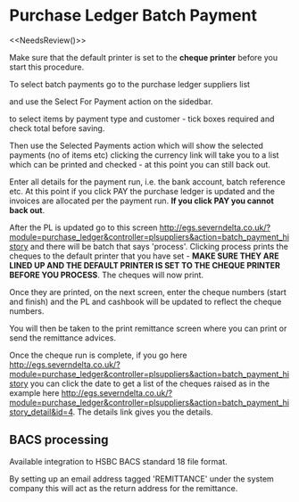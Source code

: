 # Purchase Ledger Batch Payment

<<NeedsReview()>>

<span class="attention important">Make sure that the default printer is set to the **cheque printer** before you start this procedure.</span>

To select batch payments go to the purchase ledger suppliers list

and use the Select For Payment action on the sidedbar.

to select items by payment type and customer - tick boxes required and check total before saving.

Then use the Selected Payments action which will show the selected payments (no of items etc) clicking the currency link will take you to a list which can be printed and checked - at this point you can still back out.

Enter all details for the payment run, i.e. the bank account, batch reference etc. At this point if you click PAY the purchase ledger is updated and the invoices are allocated per the payment run. **If you click PAY you cannot back out**.

After the PL is updated go to this screen http://egs.severndelta.co.uk/?module=purchase_ledger&controller=plsuppliers&action=batch_payment_history and there will be batch that says 'process'. Clicking process prints the cheques to the default printer that you have set - **MAKE SURE THEY ARE LINED UP AND THE DEFAULT PRINTER IS SET TO THE CHEQUE PRINTER BEFORE YOU PROCESS**. The cheques will now print.

Once they are printed, on the next screen, enter the cheque numbers (start and finish) and the PL and cashbook will be updated to reflect the cheque numbers.

You will then be taken to the print remittance screen where you can print or send the remittance advices.

Once the cheque run is complete, if you go here http://egs.severndelta.co.uk/?module=purchase_ledger&controller=plsuppliers&action=batch_payment_history you can click the date to get a list of the cheques raised as in the example here http://egs.severndelta.co.uk/?module=purchase_ledger&controller=plsuppliers&action=batch_payment_history_detail&id=4. The details link gives you the details.

## BACS processing

Available integration to HSBC BACS standard 18 file format.

By setting up an email address tagged 'REMITTANCE' under the system company this will act as the return address for the remittance.

